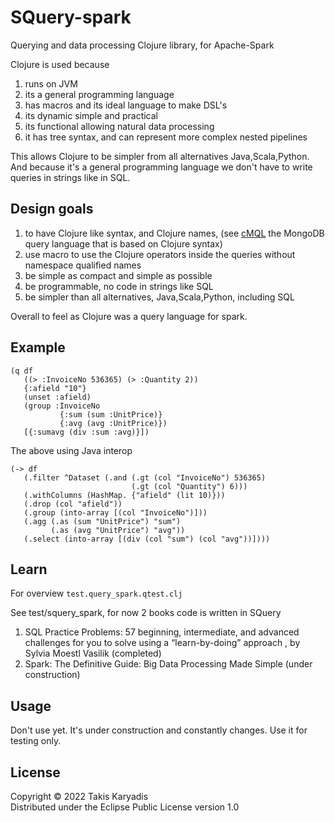# SQuery-spark

Querying and data processing Clojure library, for Apache-Spark  

Clojure is used because    
 1. runs on JVM    
 2. its a general programming language
 3. has macros and its ideal language to make DSL's     
 4. its dynamic simple and practical    
 5. its functional allowing natural data processing   
 6. it has tree syntax, and can represent more complex nested pipelines   

This allows Clojure to be simpler from all alternatives Java,Scala,Python.  
And because it's a general programming language we don't have to write queries
in strings like in SQL.

## Design goals

1. to have Clojure like syntax, and Clojure names, 
   (see [cMQL](https://cmql.org/documentation/) the MongoDB query language that is based on Clojure syntax)
2. use macro to use the Clojure operators inside the queries without namespace qualified names
3. be simple as compact and simple as possible
4. be programmable, no code in strings like SQL
5. be simpler than all alternatives, Java,Scala,Python, including SQL

Overall to feel as Clojure was a query language for spark.
 
## Example

```
(q df
   ((> :InvoiceNo 536365) (> :Quantity 2))
   {:afield "10"}
   (unset :afield)
   (group :InvoiceNo
           {:sum (sum :UnitPrice)}
           {:avg (avg :UnitPrice)})
   [{:sumavg (div :sum :avg)}])
```

The above using Java interop

```
(-> df
   (.filter ^Dataset (.and (.gt (col "InvoiceNo") 536365)
                           (.gt (col "Quantity") 6)))
   (.withColumns (HashMap. {"afield" (lit 10)}))
   (.drop (col "afield"))
   (.group (into-array [(col "InvoiceNo")]))
   (.agg (.as (sum "UnitPrice") "sum")
         (.as (avg "UnitPrice") "avg"))
   (.select (into-array [(div (col "sum") (col "avg"))])))
```

## Learn 

For overview `test.query_spark.qtest.clj`  

See test/squery_spark, for now 2 books code is written in SQuery

1. SQL Practice Problems: 57 beginning, intermediate, and advanced challenges for you to solve
   using a “learn-by-doing” approach , by Sylvia Moestl Vasilik  (completed)
2. Spark: The Definitive Guide: Big Data Processing Made Simple (under construction)  

## Usage

Don't use yet. It's under construction and constantly changes. Use it for testing only.

## License

Copyright © 2022 Takis Karyadis  
Distributed under the Eclipse Public License version 1.0

